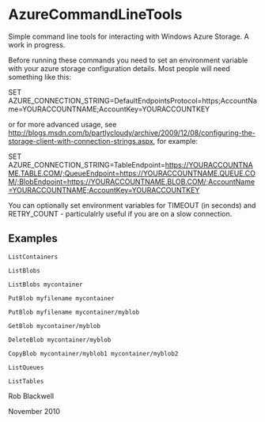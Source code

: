 AzureCommandLineTools
=====================

Simple command line tools for interacting with Windows Azure Storage. A work in progress.

Before running these commands you need to set an environment variable with your azure storage configuration details. Most people will need something like this:

SET AZURE_CONNECTION_STRING=DefaultEndpointsProtocol=https;AccountName=YOURACCOUNTNAME;AccountKey=YOURACCOUNTKEY

or for more advanced usage, see http://blogs.msdn.com/b/partlycloudy/archive/2009/12/08/configuring-the-storage-client-with-connection-strings.aspx, for example:

SET AZURE_CONNECTION_STRING=TableEndpoint=https://YOURACCOUNTNAME.TABLE.COM/;QueueEndpoint=https://YOURACCOUNTNAME.QUEUE.COM/;BlobEndpoint=https://YOURACCOUNTNAME.BLOB.COM/;AccountName=YOURACCOUNTNAME;AccountKey=YOURACCOUNTKEY

You can optionally set environment variables for TIMEOUT (in seconds) and RETRY_COUNT - particulalrly useful if you are on a slow connection.


Examples
--------

	ListContainers

	ListBlobs

	ListBlobs mycontainer

	PutBlob myfilename mycontainer

	PutBlob myfilename mycontainer/myblob

	GetBlob mycontainer/myblob

	DeleteBlob mycontainer/myblob

	CopyBlob mycontainer/myblob1 mycontainer/myblob2

	ListQueues

	ListTables


Rob Blackwell

November 2010